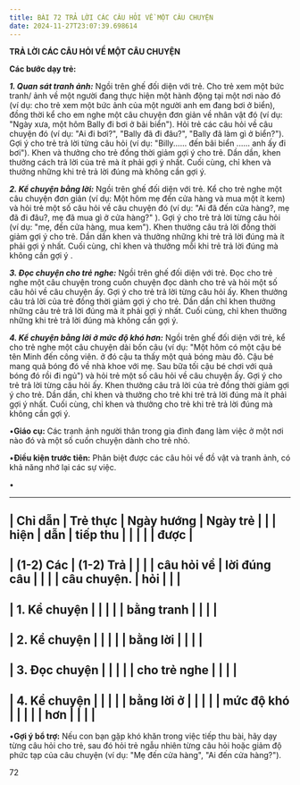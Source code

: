 ```yaml
---
title: BÀI 72 TRẢ LỜI CÁC CÂU HỎI VỀ MỘT CÂU CHUYỆN
date: 2024-11-27T23:07:39.698614
---
```


**TRẢ LỜI CÁC CÂU HỎI VỀ MỘT CÂU CHUYỆN**

**Các bước dạy trẻ:**

***1. Quan sát tranh ảnh:*** Ngồi trên ghế đối diện với trẻ. Cho trẻ
xem một bức tranh/ ảnh về một người đang thực hiện một hành động tại
một nơi nào đó (ví dụ: cho trẻ xem một bức ảnh của một người anh em
đang bơi ở biển), đồng thời kể cho em nghe một câu chuyện đơn giản về
nhân vật đó (ví dụ: "Ngày xưa, một hôm Bally đi bơi ở bãi biển"). Hỏi
trẻ các câu hỏi về câu chuyện đó (ví dụ: "Ai đi bơi?", "Bally đã đi
đâu?", "Bally đã làm gì ở biển?"). Gợi ý cho trẻ trả lời từng câu hỏi
(ví dụ: "Billy...... đến bãi biển ...... anh ấy đi bơi"). Khen và
thưởng cho trẻ đồng thời giảm gợi ý cho trẻ. Dần dần, khen thưởng cách
trả lời của trẻ mà ít phải gợi ý nhất. Cuối cùng, chỉ khen và thưởng
những khi trẻ trả lời đúng mà không cần gợi ý.

***2. Kể chuyện bằng lời:*** Ngồi trên ghế đối diện với trẻ. Kể cho
trẻ nghe một câu chuyện đơn giản (ví dụ: Một hôm mẹ đến cửa hàng và
mua một ít kem) và hỏi trẻ một số câu hỏi về câu chuyện đó (ví dụ: "Ai
đã đến cửa hàng?, mẹ đã đi đâu?, mẹ đã mua gì ở cửa hàng?" ). Gợi ý
cho trẻ trả lời từng câu hỏi (ví dụ: "mẹ, đến cửa hàng, mua kem").
Khen thưởng câu trả lời đồng thời giảm gợi ý cho trẻ. Dần dần khen và
thưởng những khi trẻ trả lời đúng mà ít phải gợi ý nhất. Cuối cùng,
chỉ khen và thưởng mỗi khi trẻ trả lời đúng mà không cần gợi ý .

***3. Đọc chuyện cho trẻ nghe:*** Ngồi trên ghế đối diện với trẻ. Đọc
cho trẻ nghe một câu chuyện trong cuốn chuyện đọc dành cho trẻ và hỏi
một số câu hỏi về câu chuyện ấy. Gợi ý cho trẻ trả lời từng câu hỏi
ấy. Khen thưởng câu trả lời của trẻ đồng thời giảm gợi ý cho trẻ. Dần
dần chỉ khen thưởng những câu trẻ trả lời đúng mà ít phải gợi ý nhất.
Cuối cùng, chỉ khen thưởng những khi trẻ trả lời đúng mà không cần gợi
ý.

***4. Kể chuyện bằng lời ở mức độ khó hơn:*** Ngồi trên ghế đối diện
với trẻ, kể cho trẻ nghe một câu chuyện dài bốn câu (ví dụ: "Một hôm
có một cậu bé tên Minh đến công viên. ở đó cậu ta thấy một quả bóng
màu đỏ. Cậu bé mang quả bóng đó về nhà khoe với mẹ. Sau bữa tối cậu bé
chơi với quả bóng đó rồi đi ngủ") và hỏi trẻ một số câu hỏi về câu
chuyện ấy. Gợi ý cho trẻ trả lời từng câu hỏi ấy. Khen thưởng câu trả
lời của trẻ đồng thời giảm gợi ý cho trẻ. Dần dần, chỉ khen và thưởng
cho trẻ khi trẻ trả lời đúng mà ít phải gợi ý nhất. Cuối cùng, chỉ
khen và thưởng cho trẻ khi trẻ trả lời đúng mà không cần gợi ý.

•**Giáo cụ:** Các tranh ảnh người thân trong gia đình đang làm việc ở
một nơi nào đó và một số cuốn chuyện dành cho trẻ nhỏ.

•**Điều kiện trước tiên:** Phân biệt được các câu hỏi về đồ vật và
tranh ảnh, có khả năng nhớ lại các sự việc.

•

-------------------------------------------------------------------------
| **Chỉ dẫn**     | **Trẻ thực      | **Ngày hướng  | **Ngày trẻ    |
|                 | hiện**          | dẫn**         | tiếp thu      |
|                 |                 |                 | được**        |
-------------------------------------------------------------------------
| **(1-2) Các   | **(1-2) Trả   |                 |                 |
| câu hỏi về    | lời đúng câu  |                 |                 |
| câu chuyện.** | hỏi**         |                 |                 |
-------------------------------------------------------------------------
| 1. Kể chuyện |                 |                 |                 |
| bằng tranh    |                 |                 |                 |
-------------------------------------------------------------------------
| 2. Kể chuyện |                 |                 |                 |
| bằng lời      |                 |                 |                 |
-------------------------------------------------------------------------
| 3. Đọc chuyện  |                 |                 |                 |
| cho trẻ nghe    |                 |                 |                 |
-------------------------------------------------------------------------
| 4. Kể chuyện |                 |                 |                 |
| bằng lời ở    |                 |                 |                 |
| mức độ khó    |                 |                 |                 |
| hơn           |                 |                 |                 |
-------------------------------------------------------------------------

•**Gợi ý bổ trợ:** Nếu con bạn gặp khó khăn trong việc tiếp thu bài,
hãy dạy từng câu hỏi cho trẻ, sau đó hỏi trẻ ngẫu nhiên từng câu hỏi
hoặc giảm độ phức tạp của câu chuyện (ví dụ: "Mẹ đến cửa hàng", "Ai
đến cửa hàng?").

72

